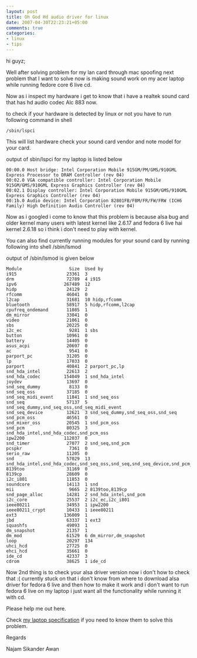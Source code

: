 ```yaml
---
layout: post
title: Oh God Hd audio driver for linux
date: 2007-04-30T22:23:21+05:00
comments: true
categories:
- linux
- tips
---
```

hi guyz;

Well after solving problem for my lan card through mac spoofing next problem that I want to solve now is making sound work on my acer laptop while running fedore core 6 live cd.

Now as i inspect my hardware i get to know that i have a realtek sound card that has hd audio codec Alc 883 now.

to check if your hardware is detected by linux or not you have to run following command in shell

	/sbin/lspci

This will list hardware check your sound card vendor and note model for your card.

output of sbin/lspci for my laptop is listed below

	00:00.0 Host bridge: Intel Corporation Mobile 915GM/PM/GMS/910GML Express Processor to DRAM Controller (rev 04)
	00:02.0 VGA compatible controller: Intel Corporation Mobile 915GM/GMS/910GML Express Graphics Controller (rev 04)
	00:02.1 Display controller: Intel Corporation Mobile 915GM/GMS/910GML Express Graphics Controller (rev 04)
	00:1b.0 Audio device: Intel Corporation 82801FB/FBM/FR/FW/FRW (ICH6 Family) High Definition Audio Controller (rev 04)
Now as i googled i come to know that this problem is because alsa bug and older kernel many users with latest kernel like 2.6.17 and fedora 6 live hai kernel 2.6.18 so i think i don't need to play with kernel.

You can also find currently running modules for your sound card by running
following into 	shell 
	/sbin/lsmod

output of /sbin/lsmod is given below

	Module                  Size  Used by
	i915                   23361  3
	drm                    72789  4 i915
	ipv6                  267489  12
	hidp                   24129  2
	rfcomm                 46041  0
	l2cap                  31681  10 hidp,rfcomm
	bluetooth              58917  5 hidp,rfcomm,l2cap
	cpufreq_ondemand       11085  1
	dm_mirror              33041  0
	video                  21061  0
	sbs                    20225  0
	i2c_ec                  9281  1 sbs
	button                 10961  0
	battery                14405  0
	asus_acpi              20697  0
	ac                      9541  0
	parport_pc             31205  0
	lp                     17033  0
	parport                40841  2 parport_pc,lp
	snd_hda_intel          22613  2
	snd_hda_codec         154049  1 snd_hda_intel
	joydev                 13697  0
	snd_seq_dummy           8133  0
	snd_seq_oss            37185  0
	snd_seq_midi_event     11841  1 snd_seq_oss
	snd_seq                57137  5 snd_seq_dummy,snd_seq_oss,snd_seq_midi_event
	snd_seq_device         12621  3 snd_seq_dummy,snd_seq_oss,snd_seq
	snd_pcm_oss            46561  0
	snd_mixer_oss          20545  1 snd_pcm_oss
	snd_pcm                80325  3 snd_hda_intel,snd_hda_codec,snd_pcm_oss
	ipw2200               112037  0
	snd_timer              27077  2 snd_seq,snd_pcm
	pcspkr                  7361  0
	serio_raw              11205  0
	snd                    57029  13 snd_hda_intel,snd_hda_codec,snd_seq_oss,snd_seq,snd_seq_device,snd_pcm_oss,snd_mixer_oss,snd_pcm,snd_timer
	8139too                31169  0
	8139cp                 28609  0
	i2c_i801               11853  0
	soundcore              14113  1 snd
	mii                     9665  2 8139too,8139cp
	snd_page_alloc         14281  2 snd_hda_intel,snd_pcm
	i2c_core               25537  2 i2c_ec,i2c_i801
	ieee80211              34953  1 ipw2200
	ieee80211_crypt        10433  1 ieee80211
	ext3                  136009  1
	jbd                    63337  1 ext3
	squashfs               49093  1
	dm_snapshot            21357  1
	dm_mod                 61529  6 dm_mirror,dm_snapshot
	loop                   20297  134
	uhci_hcd               27725  0
	ehci_hcd               35661  0
	ide_cd                 42337  3
	cdrom                  38625  1 ide_cd

Now 2nd thing is to check your alsa driver version now i don't how to check that :( currently stuck on that i don't know from where to download alsa driver for fedora 6 live and then how to make it work and i don't want to run fedora 6 live on my laptop i just want all the functionality while running it with cd.

Please help me out here.

Check <a href="http://najam.wordpress.com/2007/02/13/my-acer-aspire-1642znwlci/" title="My laptop configuration">my laptop specification</a> if you need to know them to solve this problem.

Regards

Najam Sikander Awan
